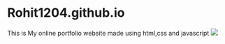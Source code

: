 # Rohit1204.github.io
 This is My online portfolio website made using html,css and javascript
<img src="https://user-images.githubusercontent.com/46512435/81584906-046e3200-93d1-11ea-9907-358e27bd564d.jpeg"/>
